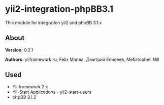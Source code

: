 yii2-integration-phpBB3.1
=========================

This module for integration yii2 and phpBB 3.1.x

About
-----
**Version:** 0.3.1

**Authors:** yiiframework.ru, Felix Manea, Дмитрий Елисеев, Mefistophell Nill

Used
----
- Yii framework 2.x
- Yii-Start Applications - yii2-start-users
- phpBB 3.1.2



